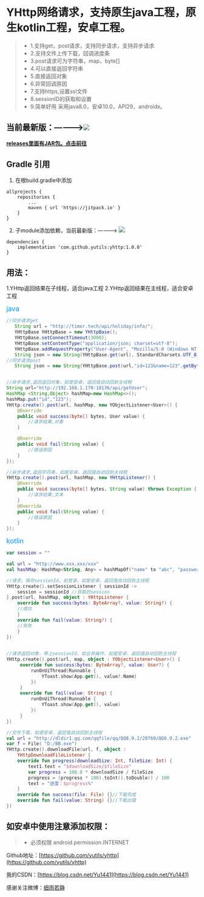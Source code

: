 # YHttp网络请求，支持原生java工程，原生kotlin工程，安卓工程。
> * 1.支持get，post请求，支持同步请求，支持异步请求
> * 2.支持文件上传下载，回调进度条
> * 3.post请求可为字符串，map，byte[]
> * 4.可以直接返回字符串
> * 5.直接返回对象
> * 6.异常回调原因
> * 7.支持https,设置ssl文件
> * 8.sessionID的获取和设置
> * 9.简单好用
采用java8.0，安卓10.0，API29，androidx。


## 当前最新版：————>[![](https://jitpack.io/v/yutils/yhttp.svg)](https://jitpack.io/#yutils/yhttp)

**[releases里面有JAR包。点击前往](https://github.com/yutils/yhttp/releases)**

## Gradle 引用

1. 在根build.gradle中添加
```
allprojects {
    repositories {
        ...
        maven { url 'https://jitpack.io' }
    }
}
```

2. 子module添加依赖，当前最新版：————> [![](https://jitpack.io/v/yutils/yhttp.svg)](https://jitpack.io/#yutils/yhttp)

```
dependencies {
    implementation 'com.github.yutils:yhttp:1.0.0'
}
```

##  用法：
  1.YHttp返回结果在子线程，适合java工程
  2.YHttp返回结果在主线程，适合安卓工程

<font color=#0099ff size=4 >java</font>
``` java
//同步请求get
   String url = "http://timor.tech/api/holiday/info/";
   YHttpBase YHttpBase = new YHttpBase();
   YHttpBase.setConnectTimeout(3000);
   YHttpBase.setContentType("application/json; charset=utf-8");
   YHttpBase.addRequestProperty("User-Agent", "Mozilla/5.0 (Windows NT 10.0; Win64; x64) AppleWebKit/537.36 (KHTML, like Gecko) Chrome/84.0.4147.89 Safari/537.36");
   String json = new String(YHttpBase.get(url), StandardCharsets.UTF_8);
//同步请求post
   String json = new String(YHttpBase.post(url,"id=123&name=123".getBytes()), StandardCharsets.UTF_8);


//异步请求,返回返回对象，如是安卓，返回值自动回到主线程
String url="http://192.168.1.170:10136/api/getUser";
HashMap <String,Object> hashMap=new HashMap<>();
hashMap.put("id","123");
YHttp.create().post(url, hashMap, new YObjectListener<User>() {
    @Override
    public void success(byte[] bytes, User value) {
        //请求结果,对象
    }

    @Override
    public void fail(String value) {
        //错误原因
    }
});

//异步请求,返回字符串，如是安卓，返回值自动回到主线程
YHttp.create().post(url, hashMap, new YHttpListener() {
    @Override
    public void success(byte[] bytes, String value) throws Exception {
        //请求结果,文本
    }
    @Override
    public void fail(String value) {
        //错误原因
    }
});

```

<font color=#0099ff size=4 >kotlin</font>
``` kotlin
var session = ""

val url = "http://www.xxx.xxx/xxx"
val hashMap: HashMap<String, Any> = hashMapOf("name" to "abc", "password" to "123456")

//请求。保存sessionId，如登录，如是安卓，返回值自动回到主线程
YHttp.create().setSessionListener { sessionId ->
    session = sessionId //获取的session
}.post(url, hashMap, object : YHttpListener {
    override fun success(bytes: ByteArray?, value: String?) {
    //成功
    }
    override fun fail(value: String?) {
    //失败
    }
})
    

//请求返回对象，带上sessionId，如业务操作，如是安卓，返回值自动回到主线程
YHttp.create().post(url, map, object : YObjectListener<User>() {
     override fun success(bytes: ByteArray?, value: User?) {
         runOnUiThread(Runnable {
             YToast.show(App.get(), value?.Name)
         })
     }
     override fun fail(value: String) {
         runOnUiThread(Runnable {
             YToast.show(App.get(), value)
         })
     }
})

//文件下载，如是安卓，返回值自动回到主线程
val url = "http://dldir1.qq.com/qqfile/qq/QQ8.9.2/20760/QQ8.9.2.exe"
var f = File( "D:/BB.exe")
YHttp.create().downloadFile(url, f, object :
    YHttpDownloadFileListener {
    override fun progress(downloadSize: Int, fileSize: Int) {
        text1.text = "$downloadSize/$fileSize"
        var progress = 100.0 * downloadSize / fileSize
        progress = (progress * 100).toInt().toDouble() / 100
        text = "进度：$progress%"
    }
    override fun success(file: File) {}//下载完成
    override fun fail(value: String) {}//下载出错
})
```


## 如安卓中使用注意添加权限：
> * 必须权限  android.permission.INTERNET


Github地址：[https://github.com/yutils/yhttp](https://github.com/yutils/yhttp)

我的CSDN：[https://blog.csdn.net/Yu1441](https://blog.csdn.net/Yu1441)

感谢关注微博：[细雨若静](https://weibo.com/32005200)